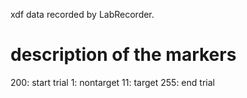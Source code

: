 xdf data recorded by LabRecorder.

# description of the markers
200: start trial
1: nontarget
11: target
255: end trial
